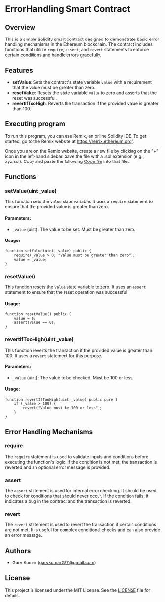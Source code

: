 # ErrorHandling Smart Contract

## Overview

This is a simple Solidity smart contract designed to demonstrate basic error handling mechanisms in the Ethereum blockchain. The contract includes functions that utilize `require`, `assert`, and `revert` statements to enforce certain conditions and handle errors gracefully.

## Features

- **setValue**: Sets the contract's state variable `value` with a requirement that the value must be greater than zero.
- **resetValue**: Resets the state variable `value` to zero and asserts that the reset was successful.
- **revertIfTooHigh**: Reverts the transaction if the provided value is greater than 100.

## Executing program

To run this program, you can use Remix, an online Solidity IDE. To get started, go to the Remix website at https://remix.ethereum.org/.

Once you are on the Remix website, create a new file by clicking on the "+" icon in the left-hand sidebar. Save the file with a .sol extension (e.g., xyz.sol). Copy and paste the following [Code file](errorhandling.sol) into that file.

## Functions

### setValue(uint _value)

This function sets the `value` state variable. It uses a `require` statement to ensure that the provided value is greater than zero.

#### Parameters:
- `_value` (uint): The value to be set. Must be greater than zero.

#### Usage:
```solidity
function setValue(uint _value) public {
    require(_value > 0, "Value must be greater than zero");
    value = _value;
}
```
### resetValue()

This function resets the `value` state variable to zero. It uses an `assert` statement to ensure that the reset operation was successful.

#### Usage:
```solidity
function resetValue() public {
    value = 0;
    assert(value == 0);
}
```
### revertIfTooHigh(uint _value)

This function reverts the transaction if the provided value is greater than 100. It uses a `revert` statement for this purpose.

#### Parameters:
- `_value` (uint): The value to be checked. Must be 100 or less.

#### Usage:
```solidity
function revertIfTooHigh(uint _value) public pure {
    if (_value > 100) {
        revert("Value must be 100 or less");
    }
}
```
## Error Handling Mechanisms

### require

The `require` statement is used to validate inputs and conditions before executing the function's logic. If the condition is not met, the transaction is reverted and an optional error message is provided.

### assert

The `assert` statement is used for internal error checking. It should be used to check for conditions that should never occur. If the condition fails, it indicates a bug in the contract and the transaction is reverted.

### revert

The `revert` statement is used to revert the transaction if certain conditions are not met. It is useful for complex conditional checks and can also provide an error message.

## Authors

- Garv Kumar (garvkumar287@gmail.com)

## License

This project is licensed under the MIT License. See the [LICENSE](LICENSE) file for details.
